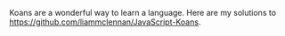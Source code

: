 Koans are a wonderful way to learn a language. Here are my solutions to https://github.com/liammclennan/JavaScript-Koans.